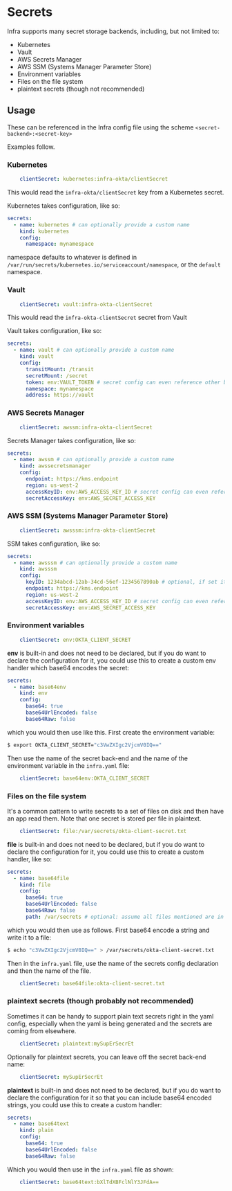 # Secrets

Infra supports many secret storage backends, including, but not limited to:

- Kubernetes
- Vault
- AWS Secrets Manager
- AWS SSM (Systems Manager Parameter Store)
- Environment variables
- Files on the file system
- plaintext secrets (though not recommended)

## Usage

These can be referenced in the Infra config file using the scheme `<secret-backend>:<secret-key>`

Examples follow.

### Kubernetes

```yaml
    clientSecret: kubernetes:infra-okta/clientSecret
```

This would read the `infra-okta/clientSecret` key from a Kubernetes secret.

Kubernetes takes configuration, like so:

```yaml
secrets:
  - name: kubernetes # can optionally provide a custom name
    kind: kubernetes
    config:
      namespace: mynamespace
```

namespace defaults to whatever is defined in `/var/run/secrets/kubernetes.io/serviceaccount/namespace`, or the `default` namespace.

### Vault

```yaml
    clientSecret: vault:infra-okta-clientSecret
```

This would read the `infra-okta-clientSecret` secret from Vault

Vault takes configuration, like so:

```yaml
secrets:
  - name: vault # can optionally provide a custom name
    kind: vault
    config:
      transitMount: /transit
      secretMount: /secret
      token: env:VAULT_TOKEN # secret config can even reference other built-in secret types, like env
      namespace: mynamespace
      address: https://vault
```

### AWS Secrets Manager

```yaml
    clientSecret: awssm:infra-okta-clientSecret
```

Secrets Manager takes configuration, like so:

```yaml
secrets:
  - name: awssm # can optionally provide a custom name
    kind: awssecretsmanager
    config:
      endpoint: https://kms.endpoint
      region: us-west-2
      accessKeyID: env:AWS_ACCESS_KEY_ID # secret config can even reference other built-in secret types, like env
      secretAccessKey: env:AWS_SECRET_ACCESS_KEY
```

### AWS SSM (Systems Manager Parameter Store)

```yaml
    clientSecret: awsssm:infra-okta-clientSecret
```

SSM takes configuration, like so:

```yaml
secrets:
  - name: awsssm # can optionally provide a custom name
    kind: awsssm
    config:
      keyID: 1234abcd-12ab-34cd-56ef-1234567890ab # optional, if set it's the KMS key that should be used for decryption
      endpoint: https://kms.endpoint
      region: us-west-2
      accessKeyID: env:AWS_ACCESS_KEY_ID # secret config can even reference other built-in secret types, like env
      secretAccessKey: env:AWS_SECRET_ACCESS_KEY
```

### Environment variables

```yaml
    clientSecret: env:OKTA_CLIENT_SECRET
```

**env** is built-in and does not need to be declared, but if you do want to declare the configuration for it, you could use this to create a custom env handler which base64 encodes the secret:

```yaml
secrets:
  - name: base64env
    kind: env
    config:
      base64: true
      base64UrlEncoded: false
      base64Raw: false
```

which you would then use like this. First create the environment variable:

```bash
$ export OKTA_CLIENT_SECRET="c3VwZXIgc2VjcmV0IQ=="
```

Then use the name of the secret back-end and the name of the environment variable in the `infra.yaml` file:

```yaml
    clientSecret: base64env:OKTA_CLIENT_SECRET
```

### Files on the file system

It's a common pattern to write secrets to a set of files on disk and then have an app read them. Note that one secret is stored per file in plaintext.

```yaml
    clientSecret: file:/var/secrets/okta-client-secret.txt
```

**file** is built-in and does not need to be declared, but if you do want to declare the configuration for it, you could use this to create a custom handler, like so:

```yaml
secrets:
  - name: base64file
    kind: file
    config:
      base64: true
      base64UrlEncoded: false
      base64Raw: false
      path: /var/secrets # optional: assume all files mentioned are in this root directory
```

which you would then use as follows. First base64 encode a string and write it to a file:

```bash
$ echo "c3VwZXIgc2VjcmV0IQ==" > /var/secrets/okta-client-secret.txt
```

Then in the `infra.yaml` file, use the name of the secrets config declaration and then the name of the file. 

```yaml
    clientSecret: base64file:okta-client-secret.txt
```

### plaintext secrets (though probably not recommended)

Sometimes it can be handy to support plain text secrets right in the yaml config, especially when the yaml is being generated and the secrets are coming from elsewhere.

```yaml
    clientSecret: plaintext:mySupErSecrEt
```

Optionally for plaintext secrets, you can leave off the secret back-end name:

```yaml
    clientSecret: mySupErSecrEt
```

**plaintext** is built-in and does not need to be declared, but if you do want to declare the configuration for it so that you can include base64 encoded strings, you could use this to create a custom handler:

```yaml
secrets:
  - name: base64text
    kind: plain
    config:
      base64: true
      base64UrlEncoded: false
      base64Raw: false
```

Which you would then use in the `infra.yaml` file as shown:

```yaml
    clientSecret: base64text:bXlTdXBFclNlY3JFdA==
```
